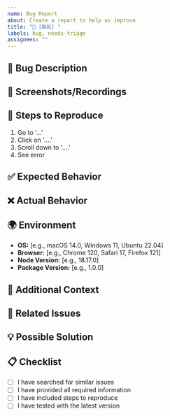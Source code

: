 ```yaml
---
name: Bug Report
about: Create a report to help us improve
title: "🐛 [BUG] "
labels: bug, needs-triage
assignees: ""
---
```


## 🐛 Bug Description

<!-- A clear and concise description of what the bug is -->

## 📸 Screenshots/Recordings

<!-- If applicable, add screenshots or recordings to help explain your problem -->

## 🔄 Steps to Reproduce

1. Go to '...'
2. Click on '....'
3. Scroll down to '....'
4. See error

## ✅ Expected Behavior

<!-- A clear and concise description of what you expected to happen -->

## ❌ Actual Behavior

<!-- What actually happened -->

## 🌍 Environment

- **OS:** [e.g., macOS 14.0, Windows 11, Ubuntu 22.04]
- **Browser:** [e.g., Chrome 120, Safari 17, Firefox 121]
- **Node Version:** [e.g., 18.17.0]
- **Package Version:** [e.g., 1.0.0]

## 📝 Additional Context

<!-- Add any other context about the problem here -->

## 🔗 Related Issues

<!-- Link any related issues here -->

## 💡 Possible Solution

<!-- If you have ideas on how to fix this, please share -->

## 📋 Checklist

- [ ] I have searched for similar issues
- [ ] I have provided all required information
- [ ] I have included steps to reproduce
- [ ] I have tested with the latest version
